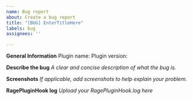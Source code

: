 ```yaml
---
name: Bug report
about: Create a bug report
title: "[BUG] EnterTitleHere"
labels: bug
assignees: ''

---
```


**General Information**
Plugin name:
Plugin version:


**Describe the bug**
*A clear and concise description of what the bug is.*


**Screenshots**
*If applicable, add screenshots to help explain your problem.*


**RagePluginHook log**
*Upload your RagePluginHook.log here*
